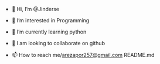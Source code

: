 - 👋 Hi, I’m @Jinderse
- 👀 I’m interested in Programming 
- 🌱 I’m currently learning python 
- 💞️ I am looking to collaborate on github

- 📫 How to reach me/arezapor257@gmail.com README.md

<!---
Jinderse/Jinderse is a ✨ special ✨ repository because its `README.md` (this file) appears on your GitHub profile.
You can click the Preview link to take a look at your changes.
--->
